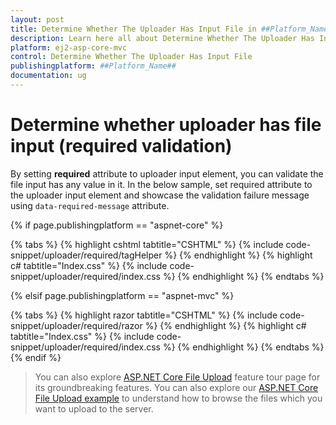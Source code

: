 ```yaml
---
layout: post
title: Determine Whether The Uploader Has Input File in ##Platform_Name## Uploader Component
description: Learn here all about Determine Whether The Uploader Has Input File in Syncfusion ##Platform_Name## Uploader component of syncfusion and more.
platform: ej2-asp-core-mvc
control: Determine Whether The Uploader Has Input File
publishingplatform: ##Platform_Name##
documentation: ug
---
```



# Determine whether uploader has file input (required validation)

By setting **required** attribute to uploader input element, you can validate the file input has any value in it. 
In the below sample, set required attribute to the uploader input element and showcase the validation failure message using `data-required-message` attribute.

{% if page.publishingplatform == "aspnet-core" %}

{% tabs %}
{% highlight cshtml tabtitle="CSHTML" %}
{% include code-snippet/uploader/required/tagHelper %}
{% endhighlight %}
{% highlight c# tabtitle="Index.css" %}
{% include code-snippet/uploader/required/index.css %}
{% endhighlight %}
{% endtabs %}

{% elsif page.publishingplatform == "aspnet-mvc" %}

{% tabs %}
{% highlight razor tabtitle="CSHTML" %}
{% include code-snippet/uploader/required/razor %}
{% endhighlight %}
{% highlight c# tabtitle="Index.css" %}
{% include code-snippet/uploader/required/index.css %}
{% endhighlight %}
{% endtabs %}
{% endif %}



> You can also explore [ASP.NET Core File Upload](https://www.syncfusion.com/aspnet-core-ui-controls/file-upload) feature tour page for its groundbreaking features. You can also explore our [ASP.NET Core File Upload example](https://ej2.syncfusion.com/aspnetcore/Uploader/DefaultFunctionalities#/material) to understand how to browse the files which you want to upload to the server.